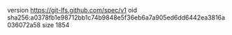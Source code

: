 version https://git-lfs.github.com/spec/v1
oid sha256:a0378fb1e98712bb1c74b9848e5f36eb6a7a905ed6dd6442ea3816a036072a58
size 1854
